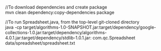 //To download dependencies and create package  
mvn clean dependency:copy-dependencies package  

//To run Spreadsheet.java, from the top-level git-cloned directory  
java -cp target/algorithms-1.0-SNAPSHOT.jar:target/dependency/google-collections-1.0.jar:target/dependency/algorithms-4.0.1.jar:target/dependency/stdlib-1.0.1.jar: com.qc.Spreadsheet data/spreadsheet/spreadsheet.txt
